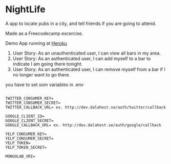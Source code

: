 # NightLife

A app to locate pubs in a city, and tell friends if you are going 
to attend.

Made as a Freecodecamp excercise.

Demo App running at [Heroku](https://fccnightlife-hugo.herokuapp.com/)


1. User Story: As an unauthenticated user, I can view all bars in my area.
2. User Story: As an authenticated user, I can add myself to a bar to indicate I am going there tonight.
3. User Story: As an authenticated user, I can remove myself from a bar if I no longer want to go there.


you have to set som variables in .env
```
 
TWITTER_CONSUMER_KEY=
TWITTER_CONSUMER_SECRET=
TWITTER_CALLBACK_URL= ex. http://dev.dalahest.se/auth/twitter/callback

GOOGLE_CLIENT_ID=
GOOGLE_CLIENT_SECRET=
GOOGLE_CALLBACK_URL= ex. http://dev.dalahest.se/auth/google/callback

YELP_CONSUMER_KEY=
YELP_CONSUMER_SECRET=
YELP_TOKEN=
YELP_TOKEN_SECRET=

MONGOLAB_URI=
```
